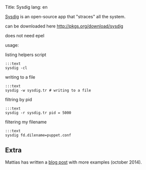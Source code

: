Title: Sysdig
lang: en

[Sysdig](http://www.sysdig.org/) is an open-source app that "straces" all the system.



can be downloaded here http://pkgs.org/download/sysdig

does not need epel

usage:

listing helpers script

    :::text
    sysdig -cl


writing to a file

    :::text
    sysdig -w sysdig.tr # writing to a file


filtring by pid

    :::text
    sysdig -r sysdig.tr pid = 5000


filtering my filename

    :::text
    sysdig fd.dilename=puppet.conf


## Extra

Mattias has written a [blog post](http://mattiasgeniar.be/2014/10/03/sysdig-cli-examples/) with more examples (october 2014).
